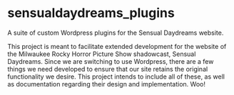 # sensualdaydreams_plugins
A suite of custom Wordpress plugins for the Sensual Daydreams website.

This project is meant to facilitate extended development for the website of the Milwaukee Rocky Horror Picture Show 
shadowcast, Sensual Daydreams. Since we are switching to use Wordpress, there are a few things we need developed to
ensure that our site retains the original functionality we desire. This project intends to include all of these, as
well as documentation regarding their design and implementation. Woo!
